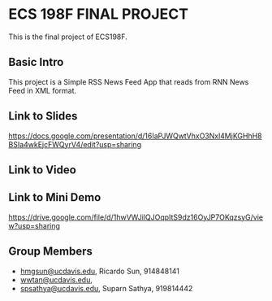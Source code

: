 # ECS 198F FINAL PROJECT

This is the final project of ECS198F.

## Basic Intro

This project is a Simple RSS News Feed App that reads from RNN News Feed in XML format.

## Link to Slides
https://docs.google.com/presentation/d/16IaPJWQwtVhxO3Nxl4MjKGHhH8BSIa4wkEjcFWQyrV4/edit?usp=sharing

## Link to Video

## Link to Mini Demo
https://drive.google.com/file/d/1hwVWJilQJOqpItS9dz16OyJP7OKqzsyG/view?usp=sharing

## Group Members
- hmgsun@ucdavis.edu, Ricardo Sun, 914848141
- wwtan@ucdavis.edu, 
- spsathya@ucdavis.edu, Suparn Sathya, 919814442
